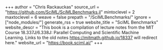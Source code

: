 <!-- Global page variables -->
+++
author = "Chris Rackauckas"
source_url = "https://github.com/SciML/SciMLBenchmarks.jl"
mintoclevel = 2
maxtoclevel = 6
weave = false
prepath = "/SciMLBenchmarks/"
ignore = ["node_modules/"]
generate_rss = true
website_title = "SciML Benchmarks"
website_descr = "This book is a compilation of lecture notes from the MIT Course 18.337J/6.338J: Parallel Computing and Scientific Machine Learning. Links to the old notes https://mitmath.github.io/18337 will redirect here."
website_url   = "https://book.sciml.ai/"
+++
